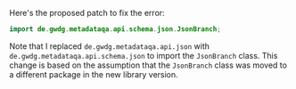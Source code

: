 Here's the proposed patch to fix the error:

```java
import de.gwdg.metadataqa.api.schema.json.JsonBranch;
```

Note that I replaced `de.gwdg.metadataqa.api.json` with `de.gwdg.metadataqa.api.schema.json` to import the `JsonBranch` class. This change is based on the assumption that the `JsonBranch` class was moved to a different package in the new library version.